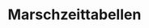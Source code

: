 ---
layout: home

title: Marschzeittabellen
titleTemplate: J+S-Marschzeittabellen automatisiert generieren


hero:
  name: Walk-Time Tables
  text: generated automatically
  tagline: Read the documentation about the tool.
  actions:
    - theme: brand
      text: Use the tool
      link: https://map.cevi.tools
    - theme: alt
      text: Read the Documentation
      link: /documentation/introduction/getting-started
    - theme: alt
      text: View on GitHub
      link: https://github.com/cevi/automatic_walk-time_tables

---